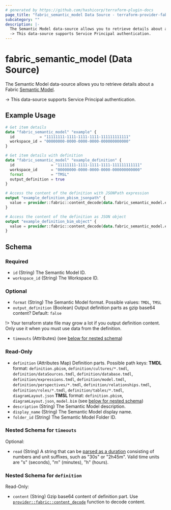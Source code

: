 ```yaml
---
# generated by https://github.com/hashicorp/terraform-plugin-docs
page_title: "fabric_semantic_model Data Source - terraform-provider-fabric"
subcategory: ""
description: |-
  The Semantic Model data-source allows you to retrieve details about a Fabric Semantic Model https://learn.microsoft.com/power-bi/developer/projects/projects-dataset.
  -> This data-source supports Service Principal authentication.
---
```


# fabric_semantic_model (Data Source)

The Semantic Model data-source allows you to retrieve details about a Fabric [Semantic Model](https://learn.microsoft.com/power-bi/developer/projects/projects-dataset).

-> This data-source supports Service Principal authentication.

## Example Usage

```terraform
# Get item details
data "fabric_semantic_model" "example" {
  id           = "11111111-1111-1111-1111-111111111111"
  workspace_id = "00000000-0000-0000-0000-000000000000"
}

# Get item details with definition
data "fabric_semantic_model" "example_definition" {
  id                = "11111111-1111-1111-1111-111111111111"
  workspace_id      = "00000000-0000-0000-0000-000000000000"
  format            = "TMSL"
  output_definition = true
}

# Access the content of the definition with JSONPath expression
output "example_definition_pbism_jsonpath" {
  value = provider::fabric::content_decode(data.fabric_semantic_model.example_definition.definition["definition.pbism"].content, ".version")
}

# Access the content of the definition as JSON object
output "example_definition_bim_object" {
  value = provider::fabric::content_decode(data.fabric_semantic_model.example_definition.definition["model.bim"].content).model.tables[0].partitions
}
```

<!-- schema generated by tfplugindocs -->
## Schema

### Required

- `id` (String) The Semantic Model ID.
- `workspace_id` (String) The Workspace ID.

### Optional

- `format` (String) The Semantic Model format. Possible values: `TMDL`, `TMSL`
- `output_definition` (Boolean) Output definition parts as gzip base64 content? Default: `false`

!> Your terraform state file may grow a lot if you output definition content. Only use it when you must use data from the definition.

- `timeouts` (Attributes) (see [below for nested schema](#nestedatt--timeouts))

### Read-Only

- `definition` (Attributes Map) Definition parts. Possible path keys: **TMDL** format: `definition.pbism`, `definition/cultures/*.tmdl`, `definition/dataSources.tmdl`, `definition/database.tmdl`, `definition/expressions.tmdl`, `definition/model.tmdl`, `definition/perspectives/*.tmdl`, `definition/relationships.tmdl`, `definition/roles/*.tmdl`, `definition/tables/*.tmdl`, `diagramLayout.json` **TMSL** format: `definition.pbism`, `diagramLayout.json`, `model.bim` (see [below for nested schema](#nestedatt--definition))
- `description` (String) The Semantic Model description.
- `display_name` (String) The Semantic Model display name.
- `folder_id` (String) The Semantic Model Folder ID.

<a id="nestedatt--timeouts"></a>

### Nested Schema for `timeouts`

Optional:

- `read` (String) A string that can be [parsed as a duration](https://pkg.go.dev/time#ParseDuration) consisting of numbers and unit suffixes, such as "30s" or "2h45m". Valid time units are "s" (seconds), "m" (minutes), "h" (hours).

<a id="nestedatt--definition"></a>

### Nested Schema for `definition`

Read-Only:

- `content` (String) Gzip base64 content of definition part.
Use [`provider::fabric::content_decode`](../functions/content_decode.md) function to decode content.
